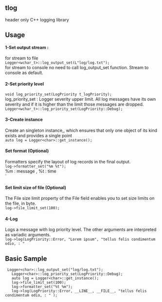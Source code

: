 ## tlog
header only C++ logging library
## Usage
####  1-Set output stream : 
 for stream to file 
 <br/> `Logger<wchar_t>::log_output_set(L"log/log.txt");`
 <br/> for stream to console no need to call log_output_set function. Stream to console as default. <br/>
#### 2-Set priority level
`void log_priority_set(LogPriority t_logPriority); `
<br/> log_priority_set : Logger severity upper limit. All log messages have its own severity and if it is higher than the limit those messages are dropped.
<br/> `Logger<wchar_t>::log_priority_set(LogPriority::Debug); `

 #### 3-Create instance
Create an singleton instance,, which ensures that only one object of its kind exists and provides a single point
<br/> ` auto log = Logger<char>::get_instance(); `

 #### Set format (Optional)
 Formatters specify the layout of log records in the final output.
<br/>`log->formatter_set("%m %t"); `
<br/> %m : message ,  %t : time 	<br/>
`
 
 #### Set limit size of file (Optional)
 The File size limit property of the File field enables you to set size limits on the file, in byte.
	<br/> ` log->file_limit_set(100); `

#### 4-Log
Logs a message with log priority level. The other arguments are interpreted as variadic arguments.
 <br/>` log->log(LogPriority::Error, "Lorem ipsum", "tellus felis condimentum odio, : " `
 
 ## Basic Sample 
 ` 	Logger<char>::log_output_set("log/log.txt"); `
<br/>  ` 	Logger<char>::log_priority_set(LogPriority::Debug); `
<br/>  ` 	auto log = Logger<char>::get_instance(); `
<br/>  ` 	log->file_limit_set(100); `
<br/>  ` 	log->formatter_set("%t %m"); `
<br/>  ` 	log->log(LogPriority::Error, __LINE__, __FILE__, "tellus felis condimentum odio, : " ); `
